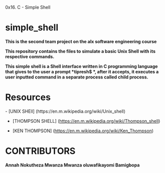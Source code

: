 0x16. C - Simple Shell
# simple_shell
<p> </p>
<strong>This is the second team project on the alx software engineering course</strong>

<p><strong>This repository contains the files to simulate a basic Unix Shell with its respective commands.

This simple shell is a Shell interface written in C programming language that gives to the user a prompt *tipresh$ *, after it accepts, it executes a user inputted command in a separate process called child process.</strong></p>
<p><h1>Resources</h1><p>
-  [UNIX SHEll]
(https://en.m.wikipedia.org/wiki/Unix_shell)

- [THOMPSON SHELL]
(https://en.m.wikipedia.org/wiki/Thompson_shell)

- [KEN THOMPSON]
(https://en.m.wikipedia.org/wiki/Ken_Thompson)


<h1>CONTRIBUTORS</h1>
<strong>
         Annah Nokutheza Mwanza Mwanza 
         oluwafikayomi Bamigbopa </strong>

